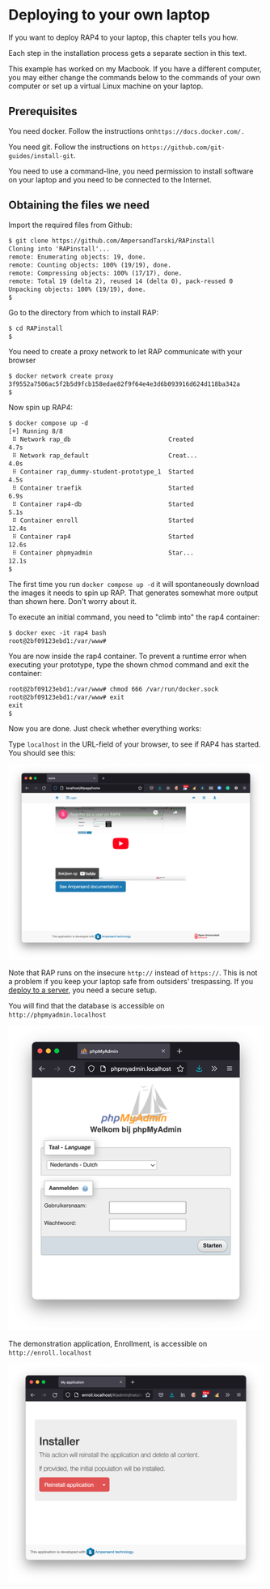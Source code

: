 # Deploying to your own laptop

If you want to deploy RAP4 to your laptop, this chapter tells you how.

Each step in the installation process gets a separate section in this text.

This example has worked on my Macbook. If you have a different computer, you may either change the commands below to the commands of your own computer or set up a virtual Linux machine on your laptop.

## Prerequisites

You need docker. Follow the instructions on`https://docs.docker.com/.`

You need git. Follow the instructions on `https://github.com/git-guides/install-git`.

You need to use a command-line, you need permission to install software on your laptop and you need to be connected to the Internet.

## Obtaining the files we need

Import the required files from Github:

```text
$ git clone https://github.com/AmpersandTarski/RAPinstall
Cloning into 'RAPinstall'...
remote: Enumerating objects: 19, done.
remote: Counting objects: 100% (19/19), done.
remote: Compressing objects: 100% (17/17), done.
remote: Total 19 (delta 2), reused 14 (delta 0), pack-reused 0
Unpacking objects: 100% (19/19), done.
$
```

Go to the directory from which to install RAP:

```text
$ cd RAPinstall
$ 
```

You need to create a proxy network to let RAP communicate with your browser

```text
$ docker network create proxy
3f9552a7506ac5f2b5d9fcb158edae82f9f64e4e3d6b093916d624d118ba342a
$ 
```

Now spin up RAP4:

```text
$ docker compose up -d
[+] Running 8/8
 ⠿ Network rap_db                           Created                        4.7s
 ⠿ Network rap_default                      Creat...                       4.0s
 ⠿ Container rap_dummy-student-prototype_1  Started                        4.5s
 ⠿ Container traefik                        Started                        6.9s
 ⠿ Container rap4-db                        Started                        5.1s
 ⠿ Container enroll                         Started                       12.4s
 ⠿ Container rap4                           Started                       12.6s
 ⠿ Container phpmyadmin                     Star...                       12.1s
$ 
```

The first time you run `docker compose up -d` it will spontaneously download the images it needs to spin up RAP. That generates somewhat more output than shown here. Don't worry about it.

To execute an initial command, you need to "climb into" the rap4 container:

```text
$ docker exec -it rap4 bash
root@2bf09123ebd1:/var/www# 
```

You are now inside the rap4 container. To prevent a runtime error when executing your prototype, type the shown chmod command and exit the container:

```text
root@2bf09123ebd1:/var/www# chmod 666 /var/run/docker.sock 
root@2bf09123ebd1:/var/www# exit
exit
$ 
```

Now you are done. Just check whether everything works:

Type `localhost` in the URL-field of your browser, to see if RAP4 has started. You should see this:

![](../.gitbook/assets/schermafbeelding-2021-07-31-om-08.31.22.png)

Note that RAP runs on the insecure `http://` instead of `https://`.  This is not a problem if you keep your laptop safe from outsiders' trespassing. If you [deploy to a server](deploying-ounl-rap3.md), you need a secure setup.

You will find that the database is accessible on `http://phpmyadmin.localhost`

![](../.gitbook/assets/schermafbeelding-2021-07-31-om-08.36.16.png)

The demonstration application, Enrollment, is accessible on `http://enroll.localhost`

![](../.gitbook/assets/schermafbeelding-2021-07-31-om-08.37.47.png)

